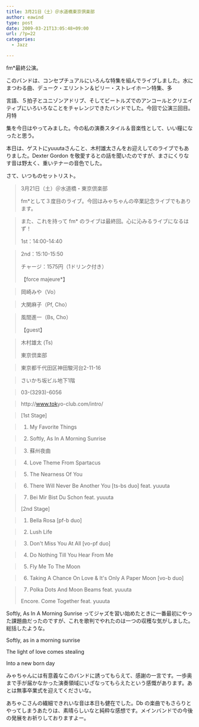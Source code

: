 ```yaml
---
title: 3月21日（土）＠水道橋東京倶楽部
author: eawind
type: post
date: 2009-03-21T13:05:48+09:00
url: /?p=22
categories:
  - Jazz

---
```

fm*最終公演。

このバンドは、コンセプチュアルにいろんな特集を組んでライブしました。水にまつわる曲、デューク・エリントン＆ビリー・ストレイホーン特集、多
  
言語、５拍子とユニゾンアドリブ、そしてビートルズでのアンコールとクリエイティブにいろいろなことをチャレンジできたバンドでした。今回で公演三回目。月特
  
集を今日はやってみました。今の私の演奏スタイル＆音楽性として、いい糧になったと思う。

本日は、ゲストにyuuutaさんこと、木村雄太さんをお迎えしてのライブでもありました。Dexter Gordon を敬愛するとの話を聞いたのですが、まさにくりなす音は野太く、重いテナーの音色でした。

さて、いつものセットリスト。

> 3月21日（土）＠水道橋・東京倶楽部
> 
> fm*として３度目のライブ。今回はみゃちゃんの卒業記念ライブでもあります。
  
>   
> また、これを持って fm* のライブは最終回。心に沁みるライブになるはず！
> 
> 1st：14:00-14:40
  
>   
> 2nd：15:10-15:50
> 
> チャージ：1575円（1ドリンク付き）
> 
> 【force majeure*】
  
>   
> 岡崎みや（Vo）
  
>   
> 大関麻子（Pf, Cho）
  
>   
> 風間進一（Bs, Cho）
> 
> 【guest】
  
>   
> 木村雄太 (Ts)
> 
> 東京倶楽部
  
>   
> 東京都千代田区神田駿河台2-11-16
  
>   
> さいかち坂ビル地下1階
  
>   
> 03-(3293)-6056
  
>   
> http://<wbr>www.tok<wbr>yo-club<wbr>.com/in<wbr>tro/

> [1st Stage]
  
>   
> 1. My Favorite Things
  
>   
> 2. Softly, As In A Morning Sunrise
  
>   
> 3. 蘇州夜曲
  
>   
> 4. Love Theme From Spartacus
  
>   
> 5. The Nearness Of You
  
>   
> 6. There Will Never Be Another You [ts-bs duo] feat. yuuuta
  
>   
> 7. Bei Mir Bist Du Schon feat. yuuuta
> 
> [2nd Stage]
  
>   
> 1. Bella Rosa [pf-b duo]
  
>   
> 2. Lush Life
  
>   
> 3. Don't Miss You At All [vo-pf duo]
  
>   
> 4. Do Nothing Till You Hear From Me
  
>   
> 5. Fly Me To The Moon
  
>   
> 6. Taking A Chance On Love & It's Only A Paper Moon [vo-b duo]
  
>   
> 7. Polka Dots And Moon Beams feat. yuuuta
> 
> Encore. Come Together feat. yuuuta

Softly, As In A Morning Sunrise ってジャズを習い始めたときに一番最初にやった課題曲だったのですが、これを歌判でやれたのは一つの収穫な気がしました。総括したような。

Softly, as in a morning sunrise
  
  
The light of love comes stealing
  
  
Into a new born day

みゃちゃんには有意義なこのバンドに誘ってもらえて、感謝の一言です。一歩奥まで手が届かなかった演奏領域にいざなってもらえたという感慨があります。あとは無事卒業式を迎えてくださいな。

あちゃこさんの繊細できれいな音は本日も健在でした。Db の楽曲でもさらりとやってしまうあたりは、素晴らしいなと純粋な感想です。メインバンドでの今後の発展をお祈りしておりますよー。
